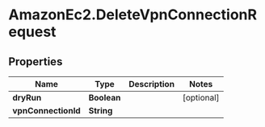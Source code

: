 # AmazonEc2.DeleteVpnConnectionRequest

## Properties

Name | Type | Description | Notes
------------ | ------------- | ------------- | -------------
**dryRun** | **Boolean** |  | [optional] 
**vpnConnectionId** | **String** |  | 


